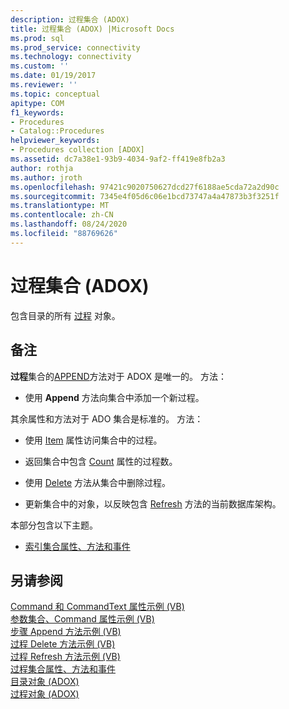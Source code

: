 ```yaml
---
description: 过程集合 (ADOX)
title: 过程集合 (ADOX) |Microsoft Docs
ms.prod: sql
ms.prod_service: connectivity
ms.technology: connectivity
ms.custom: ''
ms.date: 01/19/2017
ms.reviewer: ''
ms.topic: conceptual
apitype: COM
f1_keywords:
- Procedures
- Catalog::Procedures
helpviewer_keywords:
- Procedures collection [ADOX]
ms.assetid: dc7a38e1-93b9-4034-9af2-ff419e8fb2a3
author: rothja
ms.author: jroth
ms.openlocfilehash: 97421c9020750627dcd27f6188ae5cda72a2d90c
ms.sourcegitcommit: 7345e4f05d6c06e1bcd73747a4a47873b3f3251f
ms.translationtype: MT
ms.contentlocale: zh-CN
ms.lasthandoff: 08/24/2020
ms.locfileid: "88769626"
---
```

# <a name="procedures-collection-adox"></a>过程集合 (ADOX)
包含目录的所有 [过程](./procedure-object-adox.md) 对象。  
  
## <a name="remarks"></a>备注  
 **过程**集合的[APPEND](./append-method-adox-procedures.md)方法对于 ADOX 是唯一的。 方法：  
  
-   使用 **Append** 方法向集合中添加一个新过程。  
  
 其余属性和方法对于 ADO 集合是标准的。 方法：  
  
-   使用 [Item](../ado-api/item-property-ado.md) 属性访问集合中的过程。  
  
-   返回集合中包含 [Count](../ado-api/count-property-ado.md) 属性的过程数。  
  
-   使用 [Delete](./delete-method-adox-collections.md) 方法从集合中删除过程。  
  
-   更新集合中的对象，以反映包含 [Refresh](../ado-api/refresh-method-ado.md) 方法的当前数据库架构。  
  
 本部分包含以下主题。  
  
-   [索引集合属性、方法和事件](./indexes-collection-properties-methods-and-events.md)  
  
## <a name="see-also"></a>另请参阅  
 [Command 和 CommandText 属性示例 (VB) ](./command-and-commandtext-properties-example-vb.md)   
 [参数集合、Command 属性示例 (VB) ](./parameters-collection-command-property-example-vb.md)   
 [步骤 Append 方法示例 (VB) ](./procedures-append-method-example-vb.md)   
 [过程 Delete 方法示例 (VB) ](./procedures-delete-method-example-vb.md)   
 [过程 Refresh 方法示例 (VB) ](./procedures-refresh-method-example-vb.md)   
 [过程集合属性、方法和事件](./procedures-collection-properties-methods-and-events.md)   
 [目录对象 (ADOX) ](./catalog-object-adox.md)   
 [过程对象 (ADOX)](./procedure-object-adox.md)